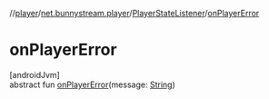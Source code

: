 //[player](../../../index.md)/[net.bunnystream.player](../index.md)/[PlayerStateListener](index.md)/[onPlayerError](on-player-error.md)

# onPlayerError

[androidJvm]\
abstract fun [onPlayerError](on-player-error.md)(message: [String](https://kotlinlang.org/api/latest/jvm/stdlib/kotlin/-string/index.html))
